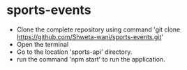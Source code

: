 # sports-events

- Clone the complete repository using command 'git clone https://github.com/Shweta-wani/sports-events.git'
- Open the terminal
- Go to the location 'sports-api' directory.
- run the command 'npm start' to run the application.

